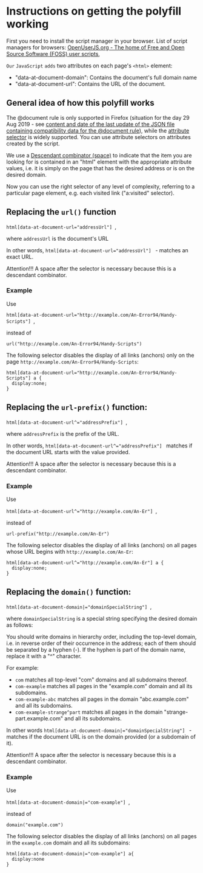 # Instructions on getting the polyfill working

First you need to install the script manager in your browser. List of script managers for browsers:
[OpenUserJS.org - The home of Free and Open Source Software (FOSS) user scripts](https://github.com/OpenUserJS/OpenUserJS.org/wiki/Userscript-Beginners-HOWTO), 




``Our`` `JavaScript` ```adds``` two attributes on each page's `<html>` element:

* "data-at-document-domain": Contains the document's full domain name
* "data-at-document-url": Contains the URL of the document.

## General idea of how this polyfill works

The @document rule is only supported in Firefox (situation for the day 29 Aug 2019 - see  [content and date of the last update of the JSON file containing compatibility data for the @document rule](https://github.com/mdn/browser-compat-data/blob/master/css/at-rules/document.json)), while the [attribute selector](https://developer.mozilla.org/en-US/docs/Web/CSS/Attribute_selectors) is widely supported.
You can use attribute selectors on attributes created by the script.

We use a [Descendant combinator (space)](https://developer.mozilla.org/en-US/docs/Web/CSS/Descendant_combinator) to indicate that the item you are looking for is contained in an "html" element with the appropriate attribute values, i.e. it is simply on the page that has the desired address or is on the desired domain.

Now you can use the right selector of any level of complexity, referring to a particular page element, e.g. each visited link ("a:visited" selector).


## Replacing the `url()` function

`html[data-at-document-url="addressUrl"] `,

where `addressUrl` is the document's URL

In other words, `html[data-at-document-url="addressUrl"] ` - matches an exact URL.

Attention!!!
A space after the selector is necessary because this is a descendant combinator.

### Example

Use

`html[data-at-document-url="http://example.com/An-Error94/Handy-Scripts"] `,

instead of

```url("http://example.com/An-Error94/Handy-Scripts")```

The following selector disables the display of all links (anchors) only on the page `http://example.com/An-Error94/Handy-Scripts`:

```
html[data-at-document-url="http://example.com/An-Error94/Handy-Scripts"] a {
  display:none;
}
```

## Replacing the `url-prefix()` function:

```html[data-at-document-url^="addressPrefix"] ```,

where `addressPrefix` is the prefix of the URL.

In other words, `html[data-at-document-url^="addressPrefix"] ` matches if the document URL starts with the value provided.

Attention!!!
A space after the selector is necessary because this is a descendant combinator.

### Example

Use

```html[data-at-document-url^="http://example.com/An-Er"] ```,

instead of

```
url-prefix("http://example.com/An-Er")
```

The following selector disables the display of all links (anchors) on all pages whose URL begins with `http://example.com/An-Er`:

```
html[data-at-document-url^="http://example.com/An-Er"] a {
  display:none;
}
```

## Replacing the `domain()` function:

`html[data-at-document-domain|="domainSpecialString"] `,

where `domainSpecialString` is a special string specifying the desired domain as follows:

You should write domains in hierarchy order, including the top-level domain, i.e. in reverse order of their occurrence in the address; each of them should be separated by a hyphen (-). If the hyphen is part of the domain name, replace it with a "^" character.

For example:

* `com` matches all top-level "com" domains and all subdomains thereof.
* `com-example` matches all pages in the "example.com" domain and all its subdomains.
* `com-example-abc` matches all pages in the domain "abc.example.com" and all its subdomains.
* `com-example-strange^part` matches all pages in the domain "strange-part.example.com" and all its subdomains.

In other words `html[data-at-document-domain|="domainSpecialString"] ` - matches if the document URL is on the domain provided (or a subdomain of it).

Attention!!!
A space after the selector is necessary because this is a descendant combinator.

### Example

Use

```html[data-at-document-domain|="com-example"] ```,

instead of

```
domain("example.com")
```

The following selector disables the display of all links (anchors) on all pages in the `example.com` domain and all its subdomains:

```
html[data-at-document-domain|="com-example"] a{
  display:none
}
```
